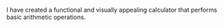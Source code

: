 I have created a functional and visually appealing calculator that performs basic arithmetic operations. 
